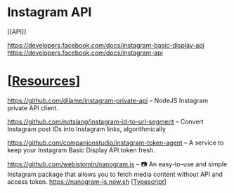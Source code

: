 # Instagram API

[[API]]

https://developers.facebook.com/docs/instagram-basic-display-api
https://developers.facebook.com/docs/instagram-api

# [[Resources]]

https://github.com/dilame/instagram-private-api – NodeJS Instagram private API client.

https://github.com/notslang/instagram-id-to-url-segment – Convert Instagram post IDs into Instagram links, algorithmically

https://github.com/companionstudio/instagram-token-agent – A service to keep your Instagram Basic Display API token fresh.

https://github.com/webistomin/nanogram.js – 📷 An easy-to-use and simple Instagram package that allows you to fetch media content without API and access token. https://nanogram-js.now.sh [[Typescript]]

[//begin]: # "Autogenerated link references for markdown compatibility"
[Resources]: resources "Resources"
[Typescript]: typescript "Typescript"
[//end]: # "Autogenerated link references"